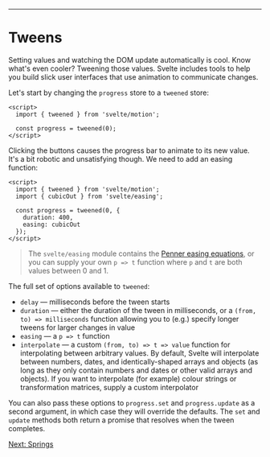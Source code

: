 ------
# **Tweens**
Setting values and watching the DOM update automatically is cool. Know what's even cooler? Tweening those values. Svelte includes tools to help you build slick user interfaces that use animation to communicate changes.

Let's start by changing the `progress` store to a `tweened` store:
```svelte title="src/routes/part2/motion/tweens/+page.svelte" /tweened/ /motion/
<script>
  import { tweened } from 'svelte/motion';

  const progress = tweened(0);
</script>
```
Clicking the buttons causes the progress bar to animate to its new value. It's a bit robotic and unsatisfying though. We need to add an easing function:
```svelte title="src/routes/part2/motion/tweens/+page.svelte" {3} /, {/ /duration: 400,/ /easing: cubicOut/ /  }/
<script>
  import { tweened } from 'svelte/motion';
  import { cubicOut } from 'svelte/easing';

  const progress = tweened(0, {
    duration: 400,
    easing: cubicOut
  });
</script>
```
> The `svelte/easing` module contains the [Penner easing equations](https://web.archive.org/web/20190805215728/http://robertpenner.com/easing/), or you can supply your own `p => t` function where `p` and `t` are both values between 0 and 1.

The full set of options available to `tweened`:
- `delay` — milliseconds before the tween starts
- `duration` — either the duration of the tween in milliseconds, or a `(from, to) => milliseconds` function allowing you to (e.g.) specify longer tweens for larger changes in value
- `easing` — a `p => t` function
- `interpolate` — a custom `(from, to) => t => value` function for interpolating between arbitrary values. By default, Svelte will interpolate between numbers, dates, and identically-shaped arrays and objects (as long as they only contain numbers and dates or other valid arrays and objects). If you want to interpolate (for example) colour strings or transformation matrices, supply a custom interpolator

You can also pass these options to `progress.set` and `progress.update` as a second argument, in which case they will override the defaults. The `set` and `update` methods both return a promise that resolves when the tween completes.

[Next: Springs](/part2/motion/springs)
